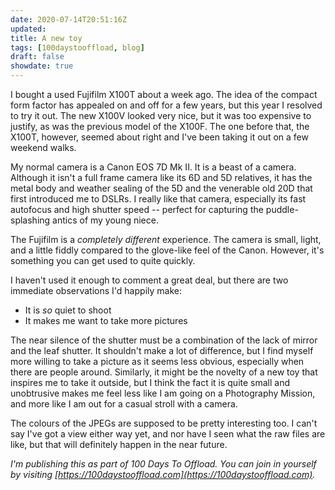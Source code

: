 ```yaml
---
date: 2020-07-14T20:51:16Z
updated:
title: A new toy
tags: [100daystooffload, blog]
draft: false
showdate: true
---
```


I bought a used Fujifilm X100T about a week ago. The idea of the compact form factor has appealed on and off for a few years, but this year I resolved to try it out. The new X100V looked very nice, but it was too expensive to justify, as was the previous model of the X100F. The one before that, the X100T, however, seemed about right and I've been taking it out on a few weekend walks.

My normal camera is a Canon EOS 7D Mk II. It is a beast of a camera. Although it isn't a full frame camera like its 6D and 5D relatives, it has the metal body and weather sealing of the 5D and the venerable old 20D that first introduced me to DSLRs. I really like that camera, especially its fast autofocus and high shutter speed -- perfect for capturing the puddle-splashing antics of my young niece.

The Fujifilm is a *completely different* experience. The camera is small, light, and a little fiddly compared to the glove-like feel of the Canon. However, it's something you can get used to quite quickly.

I haven't used it enough to comment a great deal, but there are two immediate observations I'd happily make:

* It is *so* quiet to shoot
* It makes me want to take more pictures

The near silence of the shutter must be a combination of the lack of mirror and the leaf shutter. It shouldn't make a lot of difference, but I find myself more willing to take a picture as it seems less obvious, especially when there are people around. Similarly, it might be the novelty of a new toy that inspires me to take it outside, but I think the fact it is quite small and unobtrusive makes me feel less like I am going on a Photography Mission, and more like I am out for a casual stroll with a camera.

The colours of the JPEGs are supposed to be pretty interesting too. I can't say I've got a view either way yet, and nor have I seen what the raw files are like, but that will definitely happen in the near future.

*I'm publishing this as part of 100 Days To Offload. You can join in yourself by visiting [https://100daystooffload.com](https://100daystooffload.com).*
